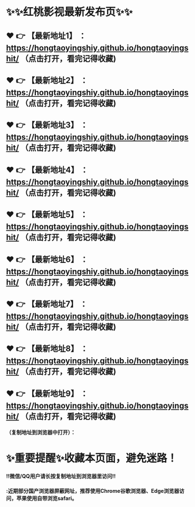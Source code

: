 
# :sparkles::sparkles:红桃影视最新发布页:sparkles::sparkles:


 :heart: :point_right: 【最新地址1】 ：https://hongtaoyingshiy.github.io/hongtaoyingshit/    （点击打开，看完记得收藏)
 ------
 :heart: :point_right: 【最新地址2】 ：https://hongtaoyingshiy.github.io/hongtaoyingshit/    （点击打开，看完记得收藏)
 ------
 :heart: :point_right: 【最新地址3】 ：https://hongtaoyingshiy.github.io/hongtaoyingshit/     （点击打开，看完记得收藏) 
 ------
  :heart: :point_right: 【最新地址4】 ：https://hongtaoyingshiy.github.io/hongtaoyingshit/   （点击打开，看完记得收藏)
 ------
 :heart: :point_right: 【最新地址5】 ：https://hongtaoyingshiy.github.io/hongtaoyingshit/     （点击打开，看完记得收藏)
 ------
 :heart: :point_right: 【最新地址6】 ：https://hongtaoyingshiy.github.io/hongtaoyingshit/    （点击打开，看完记得收藏) 
 ------
 :heart: :point_right: 【最新地址7】 ：https://hongtaoyingshiy.github.io/hongtaoyingshit/    （点击打开，看完记得收藏)
 ------
 :heart: :point_right: 【最新地址8】 ：https://hongtaoyingshiy.github.io/hongtaoyingshit/    （点击打开，看完记得收藏)
 ------
 :heart: :point_right: 【最新地址9】 ：https://hongtaoyingshiy.github.io/hongtaoyingshit/   （点击打开，看完记得收藏) 
 ------
  

  
#### （复制地址到浏览器中打开）：
# :sparkles:重要提醒:sparkles:收藏本页面，避免迷路！
#### ‼️微信/QQ用户请长按复制地址到浏览器里访问‼
#### :近期部分国产浏览器屏蔽网址，推荐使用Chrome谷歌浏览器、Edge浏览器访问，苹果使用自带浏览safari。
